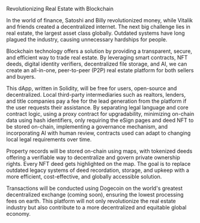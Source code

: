 
Revolutionizing Real Estate with Blockchain

In the world of finance, Satoshi and Billy revolutionized money, while Vitalik and friends created a decentralized internet. The next big challenge lies in real estate, the largest asset class globally. Outdated systems have long plagued the industry, causing unnecessary hardships for people.

Blockchain technology offers a solution by providing a transparent, secure, and efficient way to trade real estate. By leveraging smart contracts, NFT deeds, digital identity verifiers, decentralized file storage, and AI, we can create an all-in-one, peer-to-peer (P2P) real estate platform for both sellers and buyers.

This dApp, written in Solidity, will be free for users, open-source and decentralized. Local third-party intermediaries such as realtors, lenders, and title companies pay a fee for the lead generation from the platform if the user requests their assistance. By separating legal language and core contract logic, using a proxy contract for upgradability, minimizing on-chain data using hash identifiers, only requiring the eSign pages and deed NFT to be stored on-chain, implementing a governance mechanism, and incorporating AI with human review, contracts used can adapt to changing local legal requirements over time. 

Property records will be stored on-chain using maps, with tokenized deeds offering a verifiable way to decentralize and govern private ownership rights. Every NFT deed gets highlighted on the map. The goal is to replace outdated legacy systems of deed recordation, storage, and upkeep with a more efficient, cost-effective, and globally accessible solution. 

Transactions will be conducted using Dogecoin on the world's greatest decentralized exchange (coming soon), ensuring the lowest processing fees on earth. This platform will not only revolutionize the real estate industry but also contribute to a more decentralized and equitable global economy.



